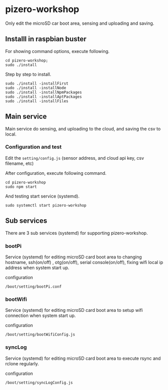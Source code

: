 # pizero-workshop

Only edit the microSD car boot area, sensing and uploading and saving.

## Installl in raspbian buster

For showing command options, execute following.
```
cd pizero-workshop;
sudo ./install
```

Step by step to install.
```
sudo ./install -installFirst
sudo ./install -installNode
sudo ./install -installNpmPackages
sudo ./install -installAptPackages
sudo ./install -installFiles
```

## Main service

Main service do sensing, and uploading to the cloud, and saving the csv to local.

### Configuration and test

Edit the `setting/config.js` (sensor address, and cloud api key, csv filename, etc)

After configuration, execute following command.
```
cd pizero-workshop
sudo npm start
```

And testing start service (systemd).
```
sudo systemctl start pizero-workshop
```

## Sub services

There are 3 sub services (systemd) for supporting pizero-workshop.

### bootPi

Service (systemd) for editing microSD card boot area to changing hostname, ssh(on/off) , otg(on/off), serial console(on/off), fixing wifi local ip address when system start up.

configuration
```
/boot/setting/bootPi.conf
```

### bootWifi

Service (systemd) for editing microSD card boot area to setup wifi connection when system start up.

configuration
```
/boot/setting/bootWifiConfig.js
```

### syncLog

Service (systemd) for editing microSD card boot area to execute rsync and rclone regularly.

configuration
```
/boot/setting/syncLogConfig.js
```
